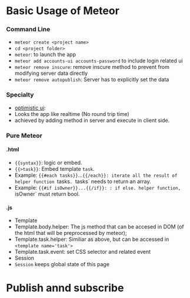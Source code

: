 # Basic Usage of Meteor
### Command Line
* `meteor create <project name>`
 * `cd <project folder>`
 * `meteor`: to launch the app
 * `meteor add accounts-ui accounts-password` to include login related ui
 * `meteor remove inscure`: remove inscure method to prevent from modifying server data directly
 * `meteor remove autopublish`: Server has to explicitly set the data

### Specialty
* [optimistic ui](https://www.meteor.com/tutorials/blaze/security-with-methods#optimisticui):
 * Looks the app like realtime (No round trip time)
 * achieved by adding method in server and execute in client side.

### Pure Meteor
#### .html
* `{{syntax}}`: logic or embed.
 * `{{>task}}`: Embed template `task`.
 * Example: `{{#each tasks}}`...`{{/each}}: iterate all the result of helper function `tasks`. `tasks` needs to return an array.
 * Example: `{{#if isOwner}}...{{/if}}: : if else. helper function, `isOwner` must return bool.

#### .js
* Template
 * Template.body.helper: The js method that can be accesed in DOM <body> (of the html that will be preprocessed by meteor);
 * Template.task.helper: Similiar as above, but can be accessed in `<template name='task'>`
 * Template.task.event: set CSS selector and related event
* Session
 * `Session` keeps global state of this page

# Publish annd subscribe